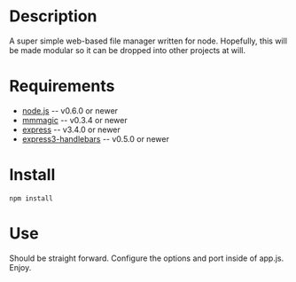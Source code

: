 Description
===========

A super simple web-based file manager written for node. Hopefully, this will be made modular so it can be dropped 
into other projects at will.


Requirements
============

* [node.js](http://nodejs.org/) -- v0.6.0 or newer
* [mmmagic](http://npmjs.org/package/mmmagic) -- v0.3.4 or newer
* [express](http://npmjs.org/package/express) -- v3.4.0 or newer
* [express3-handlebars](http://npmjs.org/package/express3-handlebars) -- v0.5.0 or newer


Install
============

    npm install



Use
============

Should be straight forward. Configure the options and port inside of app.js.
Enjoy.
